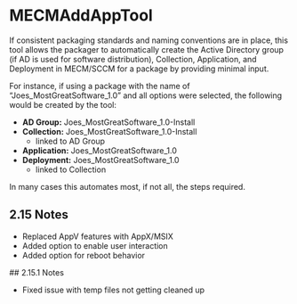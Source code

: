 # MECMAddAppTool
If consistent packaging standards and naming conventions are in place, this tool allows the packager to automatically create the Active Directory group (if AD is used for software distribution), Collection, Application, and Deployment in MECM/SCCM for a package by providing minimal input.

For instance, if using a package with the name of “Joes_MostGreatSoftware_1.0” and all options were selected, the following would be created by the tool:
- **AD Group:** Joes_MostGreatSoftware_1.0-Install
- **Collection:** Joes_MostGreatSoftware_1.0-Install
  - linked to AD Group
- **Application:** Joes_MostGreatSoftware_1.0
- **Deployment:** Joes_MostGreatSoftware_1.0
  - linked to Collection

In many cases this automates most, if not all, the steps required.

## 2.15 Notes
<ul>
<li>Replaced AppV features with AppX/MSIX</li>
<li>Added option to enable user interaction</li>
<li>Added option for reboot behavior</li>
</ul>
## 2.15.1 Notes
<ul>
<li>Fixed issue with temp files not getting cleaned up</li>
</ul>
